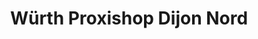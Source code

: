 ---
title: "Würth Proxishop Dijon Nord"
url: /dijon/wuerth-proxishop-dijon-nord/
shop: Eisenwaren
---